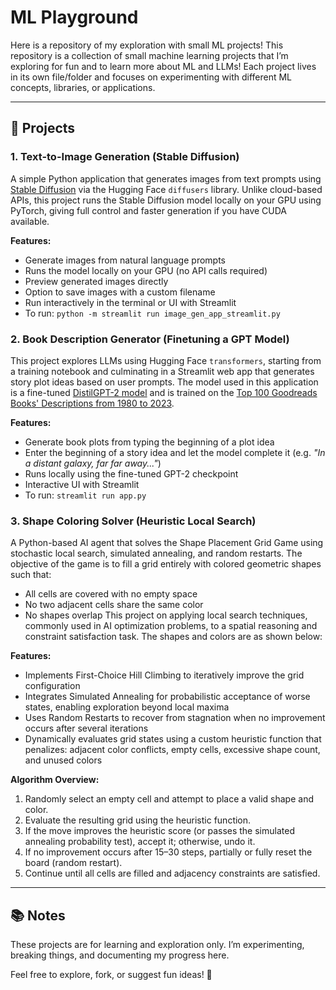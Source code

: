 # ML Playground

Here is a repository of my exploration with small ML projects! This repository is a collection of small machine learning projects that I’m exploring for fun and to learn more about ML and LLMs! Each project lives in its own file/folder and focuses on experimenting with different ML concepts, libraries, or applications.  

---

## 📌 Projects

### 1. Text-to-Image Generation (Stable Diffusion)

A simple Python application that generates images from text prompts using [Stable Diffusion](https://huggingface.co/sd-legacy/stable-diffusion-v1-5) via the Hugging Face `diffusers` library. Unlike cloud-based APIs, this project runs the Stable Diffusion model locally on your GPU using PyTorch, giving full control and faster generation if you have CUDA available.

**Features:**
- Generate images from natural language prompts
- Runs the model locally on your GPU (no API calls required)
- Preview generated images directly
- Option to save images with a custom filename
- Run interactively in the terminal or UI with Streamlit
- To run: `python -m streamlit run image_gen_app_streamlit.py`


### 2. Book Description Generator (Finetuning a GPT Model)

This project explores LLMs using Hugging Face `transformers`, starting from a training notebook and culminating in a Streamlit web app that generates story plot ideas based on user prompts. The model used in this application is a fine-tuned [DistilGPT-2 model](https://huggingface.co/distilbert/distilgpt2) and is trained on the [Top 100 Goodreads Books' Descriptions from 1980 to 2023](https://www.kaggle.com/datasets/cristaliss/ultimate-book-collection-top-100-books-up-to-2023).

**Features:**
- Generate book plots from typing the beginning of a plot idea
- Enter the beginning of a story idea and let the model complete it (e.g. *"In a distant galaxy, far far away..."*)
- Runs locally using the fine-tuned GPT-2 checkpoint
- Interactive UI with Streamlit
- To run: `streamlit run app.py`


### 3. Shape Coloring Solver (Heuristic Local Search)
A Python-based AI agent that solves the Shape Placement Grid Game using stochastic local search, simulated annealing, and random restarts. The objective of the game is to fill a grid entirely with colored geometric shapes such that:
- All cells are covered with no empty space
- No two adjacent cells share the same color
- No shapes overlap
This project on applying local search techniques, commonly used in AI optimization problems, to a spatial reasoning and constraint satisfaction task. The shapes and colors are as shown below:

**Features:**
- Implements First-Choice Hill Climbing to iteratively improve the grid configuration
- Integrates Simulated Annealing for probabilistic acceptance of worse states, enabling exploration beyond local maxima
- Uses Random Restarts to recover from stagnation when no improvement occurs after several iterations
- Dynamically evaluates grid states using a custom heuristic function that penalizes: adjacent color conflicts, empty cells, excessive shape count, and unused colors

**Algorithm Overview:**
1. Randomly select an empty cell and attempt to place a valid shape and color.
2. Evaluate the resulting grid using the heuristic function.
3. If the move improves the heuristic score (or passes the simulated annealing probability test), accept it; otherwise, undo it.
4. If no improvement occurs after 15–30 steps, partially or fully reset the board (random restart).
5. Continue until all cells are filled and adjacency constraints are satisfied.

---

## 📚 Notes

These projects are for learning and exploration only.
I’m experimenting, breaking things, and documenting my progress here.

Feel free to explore, fork, or suggest fun ideas! 🚀